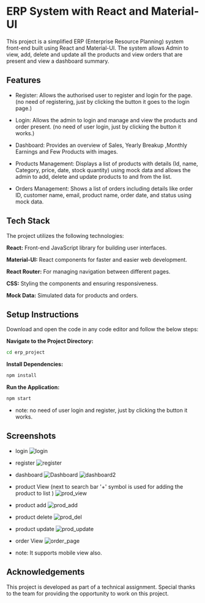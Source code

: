 
# ERP System with React and Material-UI

This project is a simplified ERP (Enterprise Resource Planning) system front-end built using React and Material-UI. The system allows Admin to view, add, delete and update all the  products and view orders that are present and view a dashboard summary. 


## Features

- Register:
Allows the authorised user to register and login for the page. (no need of registering, just by clicking the button it goes to the login page.)

- Login:
Allows the admin to login and manage and view the products and order present. (no need of user login, just by clicking the button it works.)

- Dashboard:
Provides an overview of Sales, Yearly Breakup
,Monthly Earnings and Few Products with images.


- Products Management:
Displays a list of products with details (Id, name, Category, price, date, stock quantity) using mock data and allows the admin to add, delete and update products to and from the list.


- Orders Management:
Shows a list of orders including details like order ID, customer name, email, product name, order date, and status using mock data.


## Tech Stack

The project utilizes the following technologies:

**React:** Front-end JavaScript library for building user interfaces.

**Material-UI:** React components for faster and easier web development.

**React Router:** For managing navigation between different pages.

**CSS:** Styling the components and ensuring responsiveness.

**Mock Data:** Simulated data for products and orders.

## Setup Instructions

Download and open the code in any code editor and follow the below steps:

**Navigate to the Project Directory:**
```bash
cd erp_project
```
**Install Dependencies:**

```bash
npm install
```
**Run the Application:**
```bash
npm start
```
- note: no need of user login and register, just by clicking the button it works.


## Screenshots
* login
![login](https://github.com/nithin831/ERP/assets/120774890/c6b3a288-2ce2-4a05-b584-209646ee128d)

* register
![register](https://github.com/nithin831/ERP/assets/120774890/c01b89b6-6504-40f0-ad49-408f6095308f)

* dashboard
![Dashboard](https://github.com/nithin831/ERP/assets/120774890/7748a934-eadb-48ea-8c42-2a6b1cd3c584)
![dashboard2](https://github.com/nithin831/ERP/assets/120774890/331a46ea-8a83-4726-a739-726c99ba41d3)

* product View (next to search bar '+' symbol is used for adding the product to list )
![prod_view](https://github.com/nithin831/ERP/assets/120774890/efbff72a-151b-48fb-923b-cc11eb7e555b)


* product add
![prod_add](https://github.com/nithin831/ERP/assets/120774890/2c8f3dee-6bc2-4a2c-83b8-3acd0a5bf851)

* product delete
![prod_del](https://github.com/nithin831/ERP/assets/120774890/9684ad8b-c2e3-4040-9713-4f57e3366f15)

* product update
![prod_update](https://github.com/nithin831/ERP/assets/120774890/6b86114c-6bf5-4f53-bd5b-89e2c933ad79)

* order View
![order_page](https://github.com/nithin831/ERP/assets/120774890/36b50731-045b-4a36-ad62-36c1f417e969)

- note: It supports mobile view also.

## Acknowledgements
This project is developed as part of a technical assignment. Special thanks to the team for providing the opportunity to work on this project.

